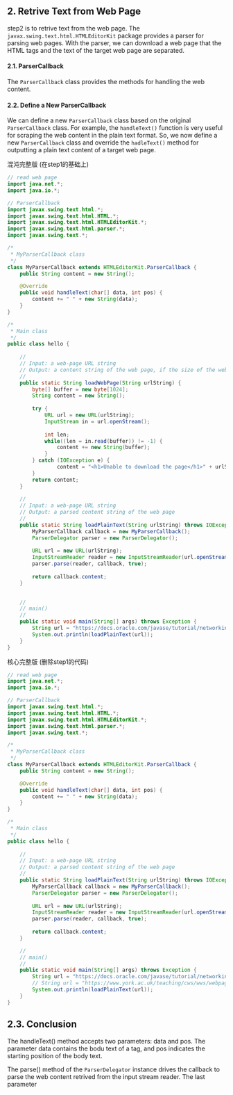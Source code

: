 ## 2. Retrive Text from Web Page


step2 is to retrive text from the web page. The `javax.swing.text.html.HTMLEditorKit` package provides a parser for parsing web pages. With the parser, we can download a web page that the HTML tags and the text of the target web page are separated.



#### 2.1. ParserCallback

The `ParserCallback` class provides the methods for handling the web content.



#### 2.2. Define a New ParserCallback

We can define a new `ParserCallback` class based on the original `ParserCallback` class. For example, the `handleText()` function is very useful for scraping the web content in the plain text format. So, we now define a new `ParserCallback` class and override the `hadleText()` method for outputting a plain text content of a target web page.

混沌完整版 (在step1的基础上)

```java
// read web page
import java.net.*;
import java.io.*;

// ParserCallback
import javax.swing.text.html.*;
import javax.swing.text.html.HTML.*;
import javax.swing.text.html.HTMLEditorKit.*;
import javax.swing.text.html.parser.*;
import javax.swing.text.*;

/*
 * MyParserCallback class
 */
class MyParserCallback extends HTMLEditorKit.ParserCallback {
    public String content = new String();

    @Override
    public void handleText(char[] data, int pos) {
        content += " " + new String(data);
    }
}

/*
 * Main class
 */
public class hello {
    
    //
    // Input: a web-page URL string
    // Output: a content string of the web page, if the size of the web page > 1024 bytes, it will fail
    //
    public static String loadWebPage(String urlString) {
        byte[] buffer = new byte[1024];
        String content = new String();
        
        try {
            URL url = new URL(urlString);
            InputStream in = url.openStream();
            
            int len;
            while((len = in.read(buffer)) != -1) {
                content += new String(buffer);
            }
        } catch (IOException e) {
                content = "<h1>Unable to download the page</h1>" + urlString;
        }
        return content;
    }
    
    //
    // Input: a web-page URL string
    // Output: a parsed content string of the web page
    //
    public static String loadPlainText(String urlString) throws IOException {
        MyParserCallback callback = new MyParserCallback();
        ParserDelegator parser = new ParserDelegator();
        
        URL url = new URL(urlString);
        InputStreamReader reader = new InputStreamReader(url.openStream());
        parser.parse(reader, callback, true);
            
        return callback.content;
    }

    
    //
    // main()
    //
    public static void main(String[] args) throws Exception {
        String url = "https://docs.oracle.com/javase/tutorial/networking/urls/readingURL.html";
        System.out.println(loadPlainText(url));
    }
}
```



核心完整版 (删除step1的代码)

```java
// read web page
import java.net.*;
import java.io.*;

// ParserCallback
import javax.swing.text.html.*;
import javax.swing.text.html.HTML.*;
import javax.swing.text.html.HTMLEditorKit.*;
import javax.swing.text.html.parser.*;
import javax.swing.text.*;

/*
 * MyParserCallback class
 */
class MyParserCallback extends HTMLEditorKit.ParserCallback {
    public String content = new String();

    @Override
    public void handleText(char[] data, int pos) {
        content += " " + new String(data);
    }
}

/*
 * Main class
 */
public class hello {
    
    //
    // Input: a web-page URL string
    // Output: a parsed content string of the web page
    //
    public static String loadPlainText(String urlString) throws IOException {
        MyParserCallback callback = new MyParserCallback();
        ParserDelegator parser = new ParserDelegator();
        
        URL url = new URL(urlString);
        InputStreamReader reader = new InputStreamReader(url.openStream());
        parser.parse(reader, callback, true);
            
        return callback.content;
    }

    //
    // main()
    //
    public static void main(String[] args) throws Exception {
        String url = "https://docs.oracle.com/javase/tutorial/networking/urls/readingURL.html";
        // String url = "https://www.york.ac.uk/teaching/cws/wws/webpage1.html";
        System.out.println(loadPlainText(url));
    }
}
```



## 2.3. Conclusion

The handleText() method accepts two parameters: data and pos. The parameter data contains the bodu text of a tag, and pos indicates the starting position of the body text. 

The parse() method of the `ParserDelegator` instance drives the callback to parse the web content retrived from the input stream reader. The last parameter  